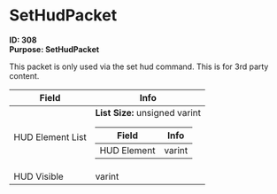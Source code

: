 # SetHudPacket

**ID: 308**  
**Purpose: SetHudPacket**  

This packet is only used via the set hud command. This is for 3rd party content.

<table><thead><tr><th>Field</th><th>Info</th></tr></thead><tbody>
<tr><td>HUD Element List</td><td><b>List Size:</b> unsigned varint
  <table><thead><tr><th>Field</th><th>Info</th></tr></thead><tbody>
  <tr><td>HUD Element</td><td>varint</td></tr>
  </tbody></table></td></tr>
<tr><td>HUD Visible</td><td>varint</td></tr>
</tbody></table>